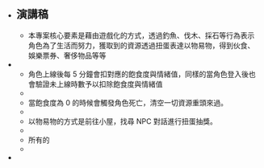 - ## 演講稿
	- 本專案核心要素是藉由遊戲化的方式，透過釣魚、伐木、採石等行為表示角色為了生活而努力，獲取到的資源透過扭蛋表達以物易物，得到伙食、娛樂票券、奢侈物品等等
-
	- 角色上線後每 5 分鐘會扣對應的飽食度與情緒值，同樣的當角色登入後也會驗證未上線時數予以扣除飽食度與情緒值
	-
	- 當飽食度為 0 的時候會觸發角色死亡，清空一切資源重頭來過。
	-
	- 以物易物的方式是前往小屋，找尋 NPC 對話進行扭蛋抽獎。
	-
	- 所有的
	-
-